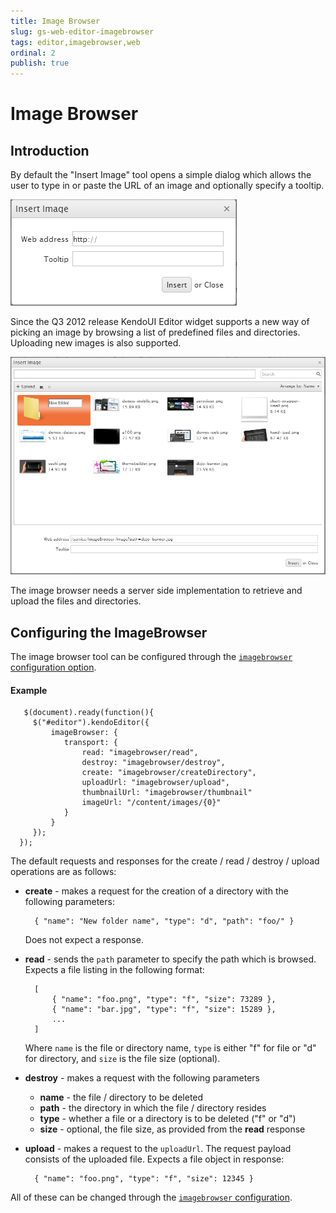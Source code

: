 ```yaml
---
title: Image Browser
slug: gs-web-editor-imagebrowser
tags: editor,imagebrowser,web
ordinal: 2
publish: true
---
```


# Image Browser

## Introduction

By default the "Insert Image" tool opens a simple dialog which allows the user to type in or paste the URL of an image and optionally specify a tooltip.

![Insert Image Dialog](/getting-started/web/editor/editor-insert-image.png)

Since the Q3 2012 release KendoUI Editor widget supports a new way of picking an image by browsing a list of predefined files and directories. Uploading new images is also supported.

![Image Browser Dialog](/getting-started/web/editor/editor-image-browser.png)

The image browser needs a server side implementation to retrieve and upload the files and directories.

## Configuring the ImageBrowser

The image browser tool can be configured through the [`imagebrowser` configuration option](/kendo-ui/api/web/editor#configuration-imageBrowser).

#### Example

       $(document).ready(function(){
         $("#editor").kendoEditor({
             imageBrowser: {
                transport: {
                    read: "imagebrowser/read",
                    destroy: "imagebrowser/destroy",
                    create: "imagebrowser/createDirectory",
                    uploadUrl: "imagebrowser/upload",
                    thumbnailUrl: "imagebrowser/thumbnail"
                    imageUrl: "/content/images/{0}"
                }
             }
         });
      });
      
The default requests and responses for the create / read / destroy / upload  operations are as follows:
 
- **create** - makes a request for the creation of a directory with the following parameters:

        { "name": "New folder name", "type": "d", "path": "foo/" }

    Does not expect a response.

- **read** - sends the `path` parameter to specify the path which is browsed. Expects a file listing in the following format:
   
        [
            { "name": "foo.png", "type": "f", "size": 73289 },
            { "name": "bar.jpg", "type": "f", "size": 15289 },
            ...
        ]

    Where `name` is the file or directory name, `type` is either "f" for file or "d" for directory, and `size` is the file size (optional).

- **destroy** - makes a request with the following parameters

    - **name** - the file / directory to be deleted
    - **path** - the directory in which the file / directory resides
    - **type** - whether a file or a directory is to be deleted ("f" or "d")
    - **size** - optional, the file size, as provided from the **read** response

- **upload** - makes a request to the `uploadUrl`. The request payload consists of the uploaded file. Expects a file object in response:

        { "name": "foo.png", "type": "f", "size": 12345 }

All of these can be changed through the [`imagebrowser` configuration](/kendo-ui/api/web/editor#configuration-imageBrowser).
